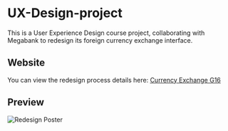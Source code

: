 # UX-Design-project
This is a User Experience Design course project, collaborating with Megabank to redesign its foreign currency exchange interface.

## Website
You can view the redesign process details here:
[Currency Exchange G16](https://shihyian3.wixsite.com/my-site-1)

## Preview
![Redesign Poster](poster.jpg)
